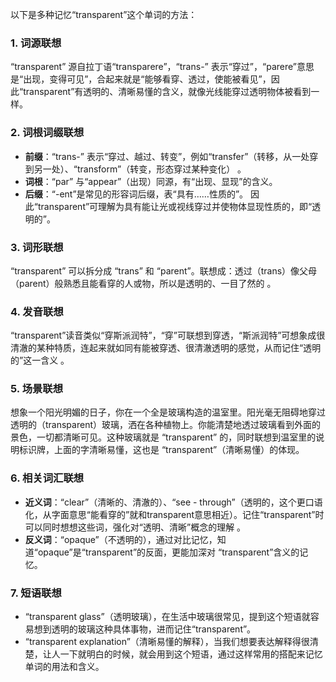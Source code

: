 以下是多种记忆“transparent”这个单词的方法：
### 1. 词源联想
“transparent” 源自拉丁语“transparere”，“trans-” 表示“穿过”，“parere”意思是“出现，变得可见”，合起来就是“能够看穿、透过，使能被看见”，因此“transparent”有透明的、清晰易懂的含义，就像光线能穿过透明物体被看到一样。

### 2. 词根词缀联想
 - **前缀**：“trans-” 表示“穿过、越过、转变”，例如“transfer”（转移，从一处穿到另一处）、“transform”（转变，形态穿过某种变化） 。
 - **词根**：“par” 与“appear”（出现）同源，有“出现、显现”的含义。
 - **后缀**：“-ent”是常见的形容词后缀，表“具有……性质的”。 因此“transparent”可理解为具有能让光或视线穿过并使物体显现性质的，即“透明的”。

### 3. 词形联想
“transparent” 可以拆分成 “trans” 和 “parent”。联想成：透过（trans）像父母（parent）般熟悉且能看穿的人或物，所以是透明的、一目了然的 。

### 4. 发音联想
“transparent”读音类似“穿斯派润特”，“穿”可联想到穿透，“斯派润特”可想象成很清澈的某种特质，连起来就如同有能被穿透、很清澈透明的感觉，从而记住“透明的”这一含义 。

### 5. 场景联想
想象一个阳光明媚的日子，你在一个全是玻璃构造的温室里。阳光毫无阻碍地穿过透明的（transparent）玻璃，洒在各种植物上。你能清楚地透过玻璃看到外面的景色，一切都清晰可见。这种玻璃就是 “transparent” 的，同时联想到温室里的说明标识牌，上面的字清晰易懂，这也是 “transparent”（清晰易懂）的体现。

### 6. 相关词汇联想
 - **近义词**：“clear”（清晰的、清澈的）、“see - through”（透明的，这个更口语化，从字面意思“能看穿的”就和transparent意思相近）。记住“transparent”时可以同时想想这些词，强化对“透明、清晰”概念的理解 。
 - **反义词**：“opaque”（不透明的），通过对比记忆，知道“opaque”是“transparent”的反面，更能加深对 “transparent”含义的记忆。

### 7. 短语联想
 - “transparent glass”（透明玻璃），在生活中玻璃很常见，提到这个短语就容易想到透明的玻璃这种具体事物，进而记住“transparent”。 
 - “transparent explanation”（清晰易懂的解释），当我们想要表达解释得很清楚，让人一下就明白的时候，就会用到这个短语，通过这样常用的搭配来记忆单词的用法和含义。 